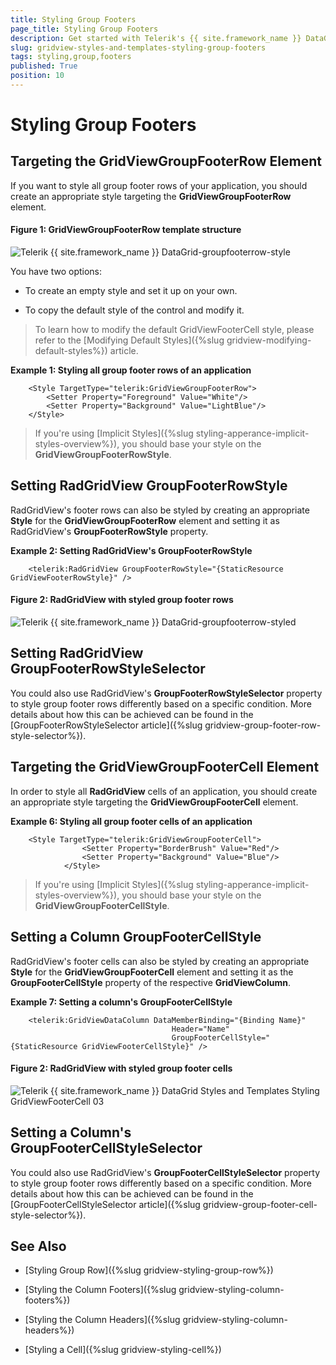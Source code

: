 ```yaml
---
title: Styling Group Footers
page_title: Styling Group Footers
description: Get started with Telerik's {{ site.framework_name }} DataGrid and learn how to style the GroupFooterRow element.
slug: gridview-styles-and-templates-styling-group-footers
tags: styling,group,footers
published: True
position: 10
---
```


# Styling Group Footers

## Targeting the GridViewGroupFooterRow Element

If you want to style all group footer rows of your application, you should create an appropriate style targeting the __GridViewGroupFooterRow__ element.

#### __Figure 1: GridViewGroupFooterRow template structure__

![Telerik {{ site.framework_name }} DataGrid-groupfooterrow-style](images/gridview-groupfooterrow-style.png)

You have two options:

* To create an empty style and set it up on your own.

* To copy the default style of the control and modify it.

>To learn how to modify the default GridViewFooterCell style, please refer to the [Modifying Default Styles]({%slug gridview-modifying-default-styles%}) article.

__Example 1: Styling all group footer rows of an application__

```XAML
	<Style TargetType="telerik:GridViewGroupFooterRow">
		<Setter Property="Foreground" Value="White"/>
		<Setter Property="Background" Value="LightBlue"/>
	</Style>
```

>If you're using [Implicit Styles]({%slug styling-apperance-implicit-styles-overview%}), you should base your style on the __GridViewGroupFooterRowStyle__.

## Setting RadGridView GroupFooterRowStyle

RadGridView's footer rows can also be styled by creating an appropriate __Style__ for the **GridViewGroupFooterRow** element and setting it as RadGridView's __GroupFooterRowStyle__ property. 

__Example 2: Setting RadGridView's GroupFooterRowStyle__

```XAML
	<telerik:RadGridView GroupFooterRowStyle="{StaticResource GridViewFooterRowStyle}" />
```

#### __Figure 2: RadGridView with styled group footer rows__

![Telerik {{ site.framework_name }} DataGrid-groupfooterrow-styled](images/gridview-groupfooterrow-styled.png)

## Setting RadGridView GroupFooterRowStyleSelector

You could also use RadGridView's **GroupFooterRowStyleSelector** property to style group footer rows differently based on a specific condition. More details about how this can be achieved can be found in the [GroupFooterRowStyleSelector article]({%slug gridview-group-footer-row-style-selector%}).

## Targeting the GridViewGroupFooterCell Element

In order to style all __RadGridView__ cells of an application, you should create an appropriate style targeting the __GridViewGroupFooterCell__ element.

__Example 6: Styling all group footer cells of an application__

```XAML
	<Style TargetType="telerik:GridViewGroupFooterCell">
	            <Setter Property="BorderBrush" Value="Red"/>
	            <Setter Property="Background" Value="Blue"/>
	        </Style>
```

>If you're using [Implicit Styles]({%slug styling-apperance-implicit-styles-overview%}), you should base your style on the __GridViewGroupFooterCellStyle__.

## Setting a Column GroupFooterCellStyle

RadGridView's footer cells can also be styled by creating an appropriate __Style__ for the **GridViewGroupFooterCell** element and setting it as the __GroupFooterCellStyle__ property of the respective __GridViewColumn__. 

__Example 7: Setting a column's GroupFooterCellStyle__

```XAML
	<telerik:GridViewDataColumn DataMemberBinding="{Binding Name}"
	                                Header="Name"
	                                GroupFooterCellStyle="{StaticResource GridViewFooterCellStyle}" />
```

#### __Figure 2: RadGridView with styled group footer cells__

![Telerik {{ site.framework_name }} DataGrid Styles and Templates Styling GridViewFooterCell 03](images/RadGridView_Styles_and_Templates_Styling_GridViewFooterCell_03.png)

## Setting a Column's GroupFooterCellStyleSelector

You could also use RadGridView's **GroupFooterCellStyleSelector** property to style group footer rows differently based on a specific condition. More details about how this can be achieved can be found in the [GroupFooterCellStyleSelector article]({%slug gridview-group-footer-cell-style-selector%}).

## See Also

 * [Styling Group Row]({%slug gridview-styling-group-row%})

 * [Styling the Column Footers]({%slug gridview-styling-column-footers%})

 * [Styling the Column Headers]({%slug gridview-styling-column-headers%})

 * [Styling a Cell]({%slug gridview-styling-cell%})
